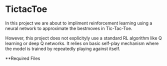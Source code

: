# TictacToe

In this project we are about to impliment reinforcement learning using a
neural network to approximate the bestmoves in Tic-Tac-Toe.

However, this project does not explicityly use a standard RL algorithm like Q learning or deep Q networks.
It relies on basic self-play mechanism where the model is trained by repeatedly playing against itself.


**Required Files

